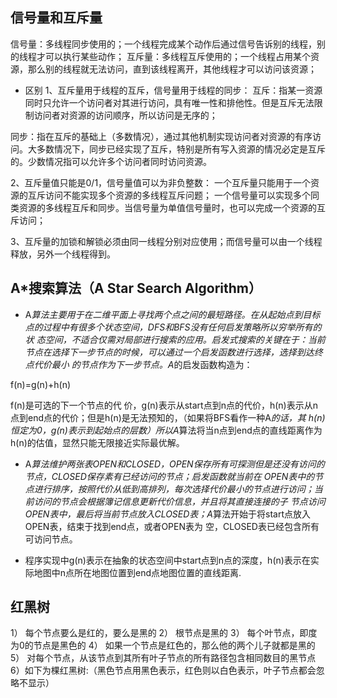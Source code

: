 ## 信号量和互斥量
信号量：多线程同步使用的；一个线程完成某个动作后通过信号告诉别的线程，别的线程才可以执行某些动作；
    互斥量：多线程互斥使用的；一个线程占用某个资源，那么别的线程就无法访问，直到该线程离开，其他线程才可以访问该资源；

- 区别
1、互斥量用于线程的互斥，信号量用于线程的同步：
互斥：指某一资源同时只允许一个访问者对其进行访问，具有唯一性和排他性。但是互斥无法限制访问者对资源的访问顺序，所以访问是无序的；

同步：指在互斥的基础上（多数情况），通过其他机制实现访问者对资源的有序访问。大多数情况下，同步已经实现了互斥，特别是所有写入资源的情况必定是互斥的。少数情况指可以允许多个访问者同时访问资源。

2、互斥量值只能是0/1，信号量值可以为非负整数：
一个互斥量只能用于一个资源的互斥访问不能实现多个资源的多线程互斥问题；
        一个信号量可以实现多个同类资源的多线程互斥和同步。当信号量为单值信号量时，也可以完成一个资源的互斥访问；

3、互斥量的加锁和解锁必须由同一线程分别对应使用；而信号量可以由一个线程释放，另外一个线程得到。

## A*搜索算法（A Star Search Algorithm）
- A*算法主要用于在二维平面上寻找两个点之间的最短路径。在从起始点到目标点的过程中有很多个状态空间，DFS和BFS没有任何启发策略所以穷举所有的状 态空间，不适合仅需对局部进行搜索的应用。启发式搜索的关键在于：当前节点在选择下一步节点的时候，可以通过一个启发函数进行选择，选择到达终点代价最小 的节点作为下一步节点。A*的启发函数构造为：

f(n)=g(n)+h(n)

f(n)是可选的下一个节点的代 价，g(n)表示从start点到n点的代价，h(n)表示从n点到end点的代价；但是h(n)是无法预知的，（如果将BFS看作一种A*的话，其 h(n)恒定为0，g(n)表示到起始点的层数）所以A*算法将当n点到end点的直线距离作为h(n)的估值，显然只能无限接近实际最优解。

- A*算法维护两张表OPEN和CLOSED，OPEN保存所有可探测但是还没有访问的节点，CLOSED保存素有已经访问的节点；启发函数就当前在 OPEN表中的节点进行排序，按照代价从低到高排列，每次选择代价最小的节点进行访问；当前访问的节点会根据簿记信息更新代价信息，并且将其直接连接的子 节点访问OPEN表中，最后将当前节点放入CLOSED表；A*算法开始于将start点放入OPEN表，结束于找到end点，或者OPEN表为 空，CLOSED表已经包含所有可访问节点。

- 程序实现中g(n)表示在抽象的状态空间中start点到n点的深度，h(n)表示在实际地图中n点所在地图位置到end点地图位置的直线距离.

## 红黑树
1） 每个节点要么是红的，要么是黑的
2） 根节点是黑的
3） 每个叶节点，即度为0的节点是黑色的
4） 如果一个节点是红色的，那么他的两个儿子就都是黑的
5） 对每个节点，从该节点到其所有叶子节点的所有路径包含相同数目的黑节点
6）如下为棵红黑树:（黑色节点用黑色表示，红色则以白色表示，叶子节点都会忽略不显示）